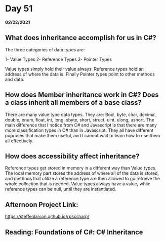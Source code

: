 # Day 51
__02/22/2021__

## What does inheritance accomplish for us in C#?

The three categories of data types are:

1- Value Types
2- Reference Types
3- Pointer Types

Value types simply hold their value always. Reference types hold an address of where the data is. Finally Pointer types point to other methods and data.


## How does Member inheritance work in C#? Does a class inherit all members of a base class?

There are many value type data types. They are:
Bool, byte, char, decimal, double, enum, float, int, long, sbyte, short, struct, uint, ulong, ushort.
The main difference that I notice from C# and Javascript is that there are many more classification types in C# than in Javascript. They all have different puproses that make them useful, and I cannot wait to learn how to use them all effectively.


## How does accessibility affect inheritance?

Reference types get stored in memory in a different way than Value types. The local memory part stores the address of where all of the data is stored, and methods that utilize a reference type are then allowed to go retrieve the whole collection that is needed. Value types always have a value, while reference types can be null, until they are instantiated.


## Afternoon Project Link:

https://steffenlarson.github.io/rpscsharp/


## Reading: Foundations of C#: C# Inheritance